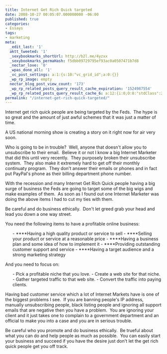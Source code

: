 ```yaml
---
title: Internet Get Rich Quick targeted
date: 2008-10-27 00:05:07.000000000 -06:00
published: true
categories:
- Essays
tags:
- marketing
meta:
  _edit_last: '1'
  aktt_tweeted: '1'
  _sexybookmarks_shortUrl: http://b2l.me/4yzxx
  _sexybookmarks_permaHash: f5dbb09729795ef93ac0a0507471b7d8
  _nectar_love: '0'
  _wpas_done_all: '1'
  _vc_post_settings: a:1:{s:10:"vc_grid_id";a:0:{}}
  _wp_rp_image: empty
  nectar_blog_post_view_count: '173'
  _wp_rp_related_posts_query_result_cache_expiration: '1524987554'
  _wp_rp_related_posts_query_result_cache_6: a:12:{i:0;O:8:"stdClass":2:{s:7:"post_id";s:4:"1261";s:5:"score";s:17:"48.55119049445332";}i:1;O:8:"stdClass":2:{s:7:"post_id";s:4:"1188";s:5:"score";s:18:"45.423433387445264";}i:2;O:8:"stdClass":2:{s:7:"post_id";s:4:"1157";s:5:"score";s:18:"42.770446978627476";}i:3;O:8:"stdClass":2:{s:7:"post_id";s:4:"1133";s:5:"score";s:18:"40.592680512257324";}i:4;O:8:"stdClass":2:{s:7:"post_id";s:4:"8192";s:5:"score";s:18:"37.620512848901356";}i:5;O:8:"stdClass":2:{s:7:"post_id";s:4:"4935";s:5:"score";s:17:"36.61610176772853";}i:6;O:8:"stdClass":2:{s:7:"post_id";s:3:"654";s:5:"score";s:17:"36.61610176772853";}i:7;O:8:"stdClass":2:{s:7:"post_id";s:4:"1522";s:5:"score";s:17:"35.42328827150369";}i:8;O:8:"stdClass":2:{s:7:"post_id";s:4:"1299";s:5:"score";s:18:"35.048661775738616";}i:9;O:8:"stdClass":2:{s:7:"post_id";s:4:"4873";s:5:"score";s:17:"34.43833530135838";}i:10;O:8:"stdClass":2:{s:7:"post_id";s:4:"3568";s:5:"score";s:17:"34.43833530135838";}i:11;O:8:"stdClass":2:{s:7:"post_id";s:4:"2105";s:5:"score";s:17:"34.43833530135838";}}
permalink: "/internet-get-rich-quick-targeted/"
---
```

Internet get rich quick people are being targeted by the Feds.  The hype is so great and the amount of just awful schemes that it was just a matter of time.

A US national morning show is creating a story on it right now for air very soon.

Who is going to be in trouble?  Well, anyone that doesn't allow you to unsubscribe to their email.  Believe it or not I know a big Internet Marketer that did this until very recently.  They purposely broken their unsubscribe system.  They also make it extremely hard to get off their monthly continuaty program.  They don't answer their emails or phones and in fact put PayPal's phone as their billing department phone number.

With the recession and many Internet Get Rich Quick people having a big surge of business the Feds are going to target some of the big wigs and make examples of them.  As soon as I found out one Internet Marketer was doing the above items I had to cut my ties with them.

Be careful and do business ethically.  Don't let greed grab your head and lead you down a one way street.

You need the following items to have a profitable online business:</p>
<ul>
- ****Having a high quality product or service to sell
- ****Selling your product or service at a reasonable price
- ****Having a business plan and some idea of how to implement it
- ****Providing outstanding customer support and service
- ****Having a target audience and a strong marketing strategy
</ul>
<p>And you need to focus on:</p>
<ul>
- Pick a profitable niche that you love.
- Create a web site for that niche.
- Gather targeted traffic to that web site.
- Convert the traffic into paying clients.
</ul>
<p>Having bad customer service which a lot of Internet Markets have is one of the biggest problems I see.  If you are banning people's IP address, manually unsubscribing people, black listing people and ignoring all support emails that are negative then you have a problem.  You are ignoring your client and it just takes one to complain to a government department and an official to make you into a case and you are in serious trouble.

Be careful who you promote and do business ethically.  Be trueful about what you can do and help people as much as possible.  You can easily start your business and succeed if you have the desire just don't let the get rich quick people get you off track.
